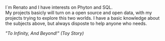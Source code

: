 I´m Renato and I have interests on Phyton and SQL.<br>
My projects basicly will turn on a open source and open data, with my projects trying to explore this two worlds.
I have a basic knowledge about the subjects above, but always disposte to help anyone who needs.<br>

<i>"To Infinity, And Beyond!" (Toy Story)</i>
